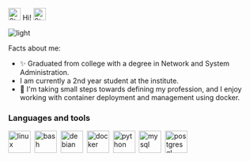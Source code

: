 
<img
  src="https://raw.githubusercontent.com/Tarikul-Islam-Anik/Microsoft-Teams-Animated-Emojis/master/Emojis/Travel%20and%20places/Star.png"
  alt="Star"
  width="25"
  height="25"
/> Hi! <img
  src="https://raw.githubusercontent.com/Tarikul-Islam-Anik/Microsoft-Teams-Animated-Emojis/master/Emojis/Travel%20and%20places/Star.png"
  alt="Star"
  width="25"
  height="25"
/>

<img
  src="https://user-images.githubusercontent.com/74038190/212750155-3ceddfbd-19d3-40a3-87af-8d329c8323c4.gif"
  alt="light"
/>

Facts about me:
- :sparkles: Graduated from college with a degree in Network and System Administration.
- I am currently a 2nd year student at the institute.
- 🤪 I'm taking small steps towards defining my profession, and I enjoy working with container deployment and management using docker.

<!--
-->
### Languages and tools
<img src="https://cdn.jsdelivr.net/gh/devicons/devicon@latest/icons/linux/linux-original.svg" title="linux" width="45" height="45"/>&nbsp;
<img src="https://cdn.jsdelivr.net/gh/devicons/devicon@latest/icons/bash/bash-original.svg" title="bash" width="45" height="45"/>&nbsp;
<img src="https://cdn.jsdelivr.net/gh/devicons/devicon@latest/icons/debian/debian-original-wordmark.svg" title="debian" width="45" height="45"/>&nbsp;
<img src="https://cdn.jsdelivr.net/gh/devicons/devicon@latest/icons/docker/docker-original-wordmark.svg" title="docker" width="45" height="45"/>&nbsp;
<img src="https://cdn.jsdelivr.net/gh/devicons/devicon@latest/icons/python/python-original.svg" title="python" width="45" height="45"/>&nbsp;
<img src="https://cdn.jsdelivr.net/gh/devicons/devicon@latest/icons/mysql/mysql-original-wordmark.svg" title="mysql" width="45" height="45"/>&nbsp;
<img src="https://cdn.jsdelivr.net/gh/devicons/devicon@latest/icons/postgresql/postgresql-original-wordmark.svg" title="postgresql" width="45" height="45"/>&nbsp;
          
                
          

